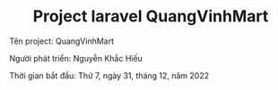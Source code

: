 <h1 align="center">Project laravel QuangVinhMart</h1>
<p>Tên project: QuangVinhMart</p>
<p>Người phát triển: Nguyễn Khắc Hiếu</p>
<p>Thời gian bắt đầu: Thứ 7, ngày 31, tháng 12, năm 2022</p>
